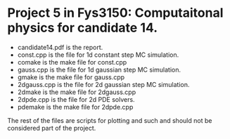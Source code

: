 Project 5 in Fys3150: Computaitonal physics for candidate 14.
==============================
- candidate14.pdf is the report.
- const.cpp is the file for 1d constant step MC simulation.
- comake is the make file for const.cpp
- gauss.cpp is the file for 1d gaussian step MC simulation.
- gmake is the make file for gauss.cpp
- 2dgauss.cpp is the file for 2d gaussian step MC simulation.
- 2dmake is the make file for 2dgauss.cpp
- 2dpde.cpp is the file for 2d PDE solvers.
- pdemake is the make file for 2dpde.cpp

The rest of the files are scripts for plotting and such and should not be 
considered part of the project.